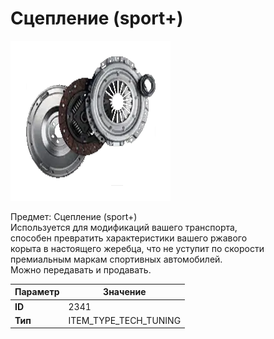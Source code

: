 # Сцепление (sport+)

![Item Image](../img/2341.webp?raw=true)

Предмет: Сцепление (sport+)<br>Используется для модификаций вашего транспорта, <br>способен превратить характеристики вашего ржавого<br>корыта в настоящего жеребца, что не уступит по скорости<br>премиальным маркам спортивных автомобилей.<br>Можно передавать и продавать.


| Параметр | Значение |
|----------|----------|
| **ID** | 2341 |
| **Тип** | ITEM_TYPE_TECH_TUNING |

